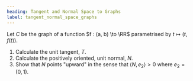 ```yaml
---
heading: Tangent and Normal Space to Graphs
label: tangent_normal_space_graphs
---
```


Let $C$ be the graph of a function $f : (a, b) \to \RR$ parametrised by $t \mapsto (t, f(t))$.

1. Calculate the unit tangent, $T$.
2. Calculate the positively oriented, unit normal, $N$.
3. Show that $N$ points "upward" in the sense that $\langle N, e_2 \rangle > 0$ where $e_2 = (0, 1)$.
